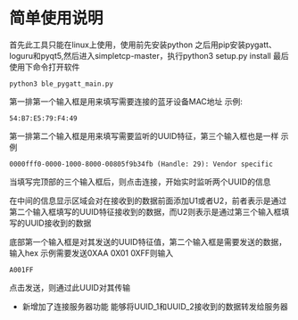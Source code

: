 # 简单使用说明
首先此工具只能在linux上使用，使用前先安装python
之后用pip安装pygatt、loguru和pyqt5,然后进入simpletcp-master，执行python3 setup.py install
最后使用下命令打开软件
```
python3 ble_pygatt_main.py
```

第一排第一个输入框是用来填写需要连接的蓝牙设备MAC地址
示例: 
```
54:B7:E5:79:F4:49
```
第一排第二个输入框是用来填写需要监听的UUID特征，第三个输入框也是一样
示例
```
0000fff0-0000-1000-8000-00805f9b34fb (Handle: 29): Vendor specific
```
当填写完顶部的三个输入框后，则点击连接，开始实时监听两个UUID的信息

在中间的信息显示区域会对在接收到的数据前面添加U1或者U2，前者表示是通过第二个输入框填写的UUID特征接收到的数据，而U2则表示是通过第三个输入框填写的UUID接收到的数据

底部第一个输入框是对其发送的UUID特征值，第二个输入框是需要发送的数据，输入hex
示例需要发送0XAA 0X01 0XFF则输入
```
A001FF
```
点击发送，则通过此UUID对其传输

* 新增加了连接服务器功能
能够将UUID_1和UUID_2接收到的数据转发给服务器
